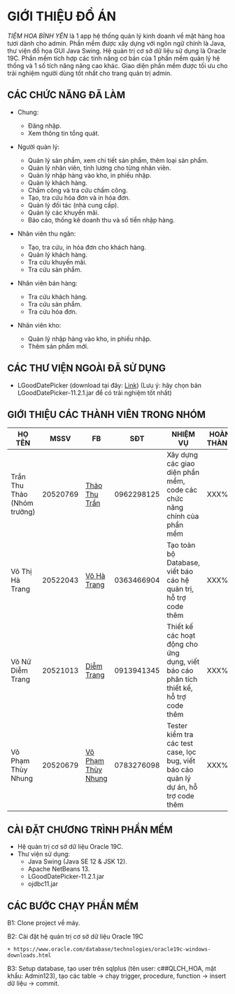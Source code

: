 # GIỚI THIỆU ĐỒ ÁN

*TIỆM HOA BÌNH YÊN* là 1 app hệ thống quản lý kinh doanh về mặt hàng hoa tươi dành cho admin. Phần mềm được xây dựng với ngôn ngữ chính là Java, thư viện đồ họa GUI Java Swing. Hệ quản trị cơ sở dữ liệu sử dụng là Oracle 19C. Phần mềm tích hợp các tính năng cơ bản của 1 phần mềm quản lý hệ thống và 1 số tích năng nâng cao khác. Giao diện phần mềm được tối ưu cho trải nghiệm người dùng tốt nhất cho trang quản trị admin.

## CÁC CHỨC NĂNG ĐÃ LÀM

- Chung: 
	
    * Đăng nhập.
    * Xem thông tin tổng quát.

- Người quản lý:

    * Quản lý sản phẩm, xem chi tiết sản phẩm, thêm loại sản phẩm.
    * Quản lý nhân viên, tính lương cho từng nhân viên.
    * Quản lý nhập hàng vào kho, in phiếu nhập.
    * Quản lý khách hàng.
    * Chấm công và tra cứu chấm công.
    * Tạo, tra cứu hóa đơn và in hóa đơn.
    * Quản lý đối tác (nhà cung cấp).
    * Quản lý các khuyến mãi.
    * Báo cáo, thống kê doanh thu và số tiền nhập hàng.

- Nhân viên thu ngân:

    * Tạo, tra cứu, in hóa đơn cho khách hàng.
    * Quản lý khách hàng.
    * Tra cứu khuyến mãi.
    * Tra cứu sản phẩm.

- Nhân viên bán hàng: 
    
    * Tra cứu khách hàng.
    * Tra cứu sản phẩm.
    * Tra cứu hóa đơn.

- Nhân viên kho:

    * Quản lý nhập hàng vào kho, in phiếu nhập.
    * Thêm sản phẩm mới.

## CÁC THƯ VIỆN NGOÀI ĐÃ SỬ DỤNG
- LGoodDatePicker (download tại đây: [Link](https://github.com/LGoodDatePicker/LGoodDatePicker/releases))
(Lưu ý: hãy chọn bản LGoodDatePicker-11.2.1.jar để có trải nghiệm tốt nhất)

## GIỚI THIỆU CÁC THÀNH VIÊN TRONG NHÓM
| HỌ TÊN | MSSV | FB | SĐT | NHIỆM VỤ | HOÀN THÀNH |
| ------ | ---- | -- | --- | -------- | ---------- |
| Trần Thu Thảo (Nhóm trưởng) | 20520769 | [Thảo Thu Trần](https://www.facebook.com/thaoktk0508) | 0962298125 | Xây dựng các giao diện phần mềm, code các chức năng chính của phần mềm | XXX% |
| Võ Thị Hà Trang | 20522043 | [Võ Hà Trang](https://www.facebook.com/h4ch4n) | 0363466904 | Tạo toàn bộ Database, viết báo cáo hệ quản trị, hỗ trợ code thêm | XXX% |
| Võ Nữ Diễm Trang | 20521013 | [Diễm Trang](https://www.facebook.com/vo.nu.diem.trang.ltd) | 0913941345 | Thiết kế các hoạt động cho ứng dụng, viết báo cáo phân tích thiết kế, hỗ trợ code thêm | XXX% |
| Võ Phạm Thùy Nhung | 20520679 | [Võ Phạm Thùy Nhung](https://www.facebook.com/linh.phong.1829405) | 0783276098 | Tester kiểm tra các test case, lọc bug, viết báo cáo quản lý dự án, hỗ trợ code thêm | XXX% |

## CÀI ĐẶT CHƯƠNG TRÌNH PHẦN MỀM

- Hệ quản trị cơ sở dữ liệu Oracle 19C.
- Thư viện sử dụng:
    * Java Swing (Java SE 12 & JSK 12).
    * Apache NetBeans 13.
    * LGoodDatePicker-11.2.1.jar
    * ojdbc11.jar

## CÁC BƯỚC CHẠY PHẦN MỀM

B1: Clone project về máy.

B2: Cài đặt hệ quản trị cơ sở dữ liệu Oracle 19C

    + https://www.oracle.com/database/technologies/oracle19c-windows-downloads.html
    
B3: Setup database, tạo user trên sqlplus (tên user: c##QLCH_HOA, mật khẩu: Admin123), tạo các table -> chạy trigger, procedure, function -> insert dữ liệu -> commit.
